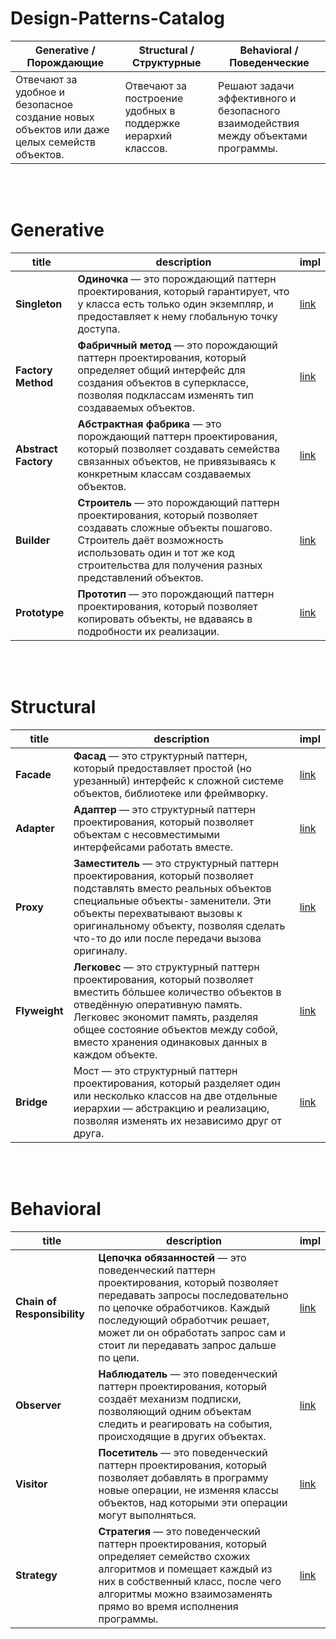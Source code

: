 # Design-Patterns-Catalog

| **Generative** / Порождающие | **Structural** / Структурные | **Behavioral** / Поведенческие | 
| --- | --- | --- |
| Отвечают за удобное и безопасное создание новых объектов или даже целых семейств объектов. | Отвечают за построение удобных в поддержке иерархий классов. | Решают задачи эффективного и безопасного взаимодействия между объектами программы. | 

<br> </br>

# Generative

| title | description | impl | 
| --- | --- | --- |
| **Singleton** | **Одиночка** — это порождающий паттерн проектирования, который гарантирует, что у класса есть только один экземпляр, и предоставляет к нему глобальную точку доступа. | [link](https://github.com/egorskikh/Design-Patterns-Catalog/blob/main/Generative/Singleton.playground/Contents.swift) | 
| **Factory Method** | **Фабричный метод** — это порождающий паттерн проектирования, который определяет общий интерфейс для создания объектов в суперклассе, позволяя подклассам изменять тип создаваемых объектов. | [link](https://github.com/egorskikh/Design-Patterns-Catalog/blob/main/Generative/FactoryMethod.playground/Contents.swift) | 
| **Abstract Factory** | **Абстрактная фабрика** — это порождающий паттерн проектирования, который позволяет создавать семейства связанных объектов, не привязываясь к конкретным классам создаваемых объектов. | [link](https://github.com/egorskikh/Design-Patterns-Catalog/blob/main/Generative/AbstractFactory.playground/Contents.swift) | 
| **Builder** | **Строитель** — это порождающий паттерн проектирования, который позволяет создавать сложные объекты пошагово. Строитель даёт возможность использовать один и тот же код строительства для получения разных представлений объектов. | [link](https://github.com/egorskikh/Design-Patterns-Catalog/blob/main/Generative/Builder.playground/Contents.swift) | 
| **Prototype** | **Прототип** — это порождающий паттерн проектирования, который позволяет копировать объекты, не вдаваясь в подробности их реализации.| [link](https://github.com/egorskikh/Design-Patterns-Catalog/blob/main/Generative/Prototype.playground/Contents.swift) | 

<br> </br>

# Structural

| title | description | impl | 
| --- | --- | --- |
| **Facade** | **Фасад** — это структурный паттерн, который предоставляет простой (но урезанный) интерфейс к сложной системе объектов, библиотеке или фреймворку. | [link](https://github.com/egorskikh/Design-Patterns-Catalog/blob/main/Structural/Facade/Facede.playground/Contents.swift) | 
| **Adapter** | **Адаптер** — это структурный паттерн проектирования, который позволяет объектам с несовместимыми интерфейсами работать вместе. | [link](https://github.com/egorskikh/Design-Patterns-Catalog/blob/main/Structural/Adapter.playground/Contents.swift) | 
| **Proxy** | **Заместитель** — это структурный паттерн проектирования, который позволяет подставлять вместо реальных объектов специальные объекты-заменители. Эти объекты перехватывают вызовы к оригинальному объекту, позволяя сделать что-то до или после передачи вызова оригиналу. | [link](https://github.com/egorskikh/Design-Patterns-Catalog/blob/main/Structural/Proxy.playground/Contents.swift) |
| **Flyweight** | **Легковес** — это структурный паттерн проектирования, который позволяет вместить бóльшее количество объектов в отведённую оперативную память. Легковес экономит память, разделяя общее состояние объектов между собой, вместо хранения одинаковых данных в каждом объекте. | [link](https://github.com/egorskikh/Design-Patterns-Catalog/blob/main/Structural/Flyweight.playground/Contents.swift) |
| **Bridge** | Мост — это структурный паттерн проектирования, который разделяет один или несколько классов на две отдельные иерархии — абстракцию и реализацию, позволяя изменять их независимо друг от друга.| [link](https://github.com/egorskikh/Design-Patterns-Catalog/blob/main/Structural/Bridge.playground/Contents.swift) |



<br> </br>

# Behavioral

| title | description | impl | 
| --- | --- | --- |
| **Chain of Responsibility** | **Цепочка обязанностей** —  это поведенческий паттерн проектирования, который позволяет передавать запросы последовательно по цепочке обработчиков. Каждый последующий обработчик решает, может ли он обработать запрос сам и стоит ли передавать запрос дальше по цепи. | [link](https://github.com/egorskikh/Design-Patterns-Catalog/blob/main/Behavioral/ChainOfResponsibility.playground/Contents.swift) | 
| **Observer** | **Наблюдатель** — это поведенческий паттерн проектирования, который создаёт механизм подписки, позволяющий одним объектам следить и реагировать на события, происходящие в других объектах. | [link](https://github.com/egorskikh/Design-Patterns-Catalog/blob/main/Behavioral/Observer.playground/Contents.swift) | 
| **Visitor** | **Посетитель** — это поведенческий паттерн проектирования, который позволяет добавлять в программу новые операции, не изменяя классы объектов, над которыми эти операции могут выполняться. | [link](https://github.com/egorskikh/Design-Patterns-Catalog/blob/main/Behavioral/Visitor.playground/Contents.swift) | 
| **Strategy** | **Стратегия** — это поведенческий паттерн проектирования, который определяет семейство схожих алгоритмов и помещает каждый из них в собственный класс, после чего алгоритмы можно взаимозаменять прямо во время исполнения программы. | [link](https://github.com/yegorskikh/Design-Patterns-Catalog/blob/main/Behavioral/Strategy.playground/Contents.swift) | 
